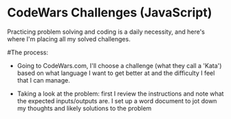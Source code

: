 # CodeWars Challenges (JavaScript)

Practicing problem solving and coding is a daily necessity, and here's where I'm placing all my solved challenges.

#The process:

- Going to CodeWars.com, I'll choose a challenge (what they call a 'Kata') based on what language I want to get better at and the difficulty I feel that I can manage.

- Taking a look at the problem: first I review the instructions and note what the expected inputs/outputs are. I set up a word document to jot down my thoughts and likely solutions to the problem
